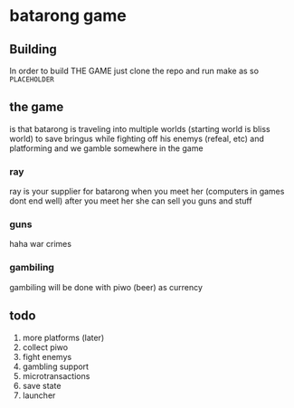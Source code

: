 # batarong game

## Building   
In order to build THE GAME just clone the repo and run make as so ```PLACEHOLDER```

## the game   
is that batarong is traveling into multiple worlds (starting world is bliss world) to save bringus while fighting off his enemys (refeal, etc) and platforming and we gamble somewhere in the game

### ray
ray is your supplier for batarong when you meet her (computers in games dont end well) after you meet her she can sell you guns and stuff

### guns
haha war crimes

### gambiling   
gambiling will be done with piwo (beer) as currency

## todo
1. more platforms (later)
2. collect piwo
3. fight enemys
4. gambling support
5. microtransactions
6. save state
7. launcher